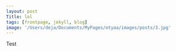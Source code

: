 ```yaml
---
layout: post
Title: lol
tags: [frontpage, jekyll, blog]
image: '/Users/deja/Documents/MyPages/otyaa/images/posts/3.jpg'
---
```


Test


